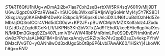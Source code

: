 $START$6QfU1hiUg+wDmA2i2bv7laa7Cxh2seB+rbXW5RK4sqV601l9/Mlj9DTU6wJ2gpz0aXPzaRWeeZ+lrSUOGlu3WxxsF9A1jnWigGoMnMyI4y5Y7KS8D1X8xgUcyg0KAEMMP4DwKnESkpcS/P56psk6UelciDXlUN6fUuBdIOzhHd5ZeMb/ajOQ3roICCr4VHd5dCG0qw+KP2JF+pBUWCMptVMZXXoIfaIdz4JZxduUZJdDxZZqddKGcKrLR/fJKPN53Kh2bVXTxZAd9TEhdO/keeEHte6gplVaIXcsN/MKDm3Gkqq92Zs407LsmIV6f+WW4RbPMhRrimLPe0SQEvEPHmKtn8wVdw8zPPchJaALMQFIM+6nWaaxaAncjycSRZItyRo74v2ppB3suZv4ekpPYhWDMzclVvGT0+yOANhilwOd3xdUgoSbOtBp9P6Lvbi7AwAK60/1HSkYj4LkoWKh9g==$END$